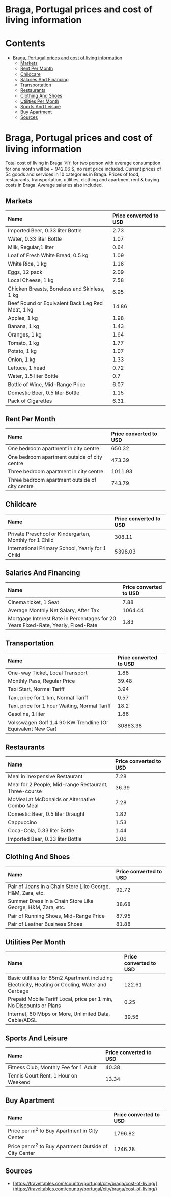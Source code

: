 
Braga, Portugal prices and cost of living information
=====================================================

Contents
========

* [Braga, Portugal prices and cost of living information](#braga-portugal-prices-and-cost-of-living-information)
	* [Markets](#markets)
	* [Rent Per Month](#rent-per-month)
	* [Childcare](#childcare)
	* [Salaries And Financing](#salaries-and-financing)
	* [Transportation](#transportation)
	* [Restaurants](#restaurants)
	* [Clothing And Shoes](#clothing-and-shoes)
	* [Utilities Per Month](#utilities-per-month)
	* [Sports And Leisure](#sports-and-leisure)
	* [Buy Apartment](#buy-apartment)
	* [Sources](#sources)

# Braga, Portugal prices and cost of living information


Total cost of living in Braga 🇵🇹 for two person with average consumption for one month will be ~ 942.06 $, no rent price
 included. Current prices of 54 goods and services in 10 categories  in Braga. Prices of food, restaurants, 
transportation, utilities, clothing and apartment rent & buying costs in Braga. Average salaries also included.
## Markets

|Name|Price converted to USD|
| :--- | :--- |
|Imported Beer, 0.33 liter Bottle|2.73|
|Water, 0.33 liter Bottle|1.07|
|Milk, Regular,1 liter|0.64|
|Loaf of Fresh White Bread, 0.5 kg|1.09|
|White Rice, 1 kg|1.16|
|Eggs, 12 pack|2.09|
|Local Cheese, 1 kg|7.58|
|Chicken Breasts, Boneless and Skinless, 1 kg|6.95|
|Beef Round or Equivalent Back Leg Red Meat, 1 kg |14.86|
|Apples, 1 kg|1.98|
|Banana, 1 kg|1.43|
|Oranges, 1 kg|1.64|
|Tomato, 1 kg|1.77|
|Potato, 1 kg|1.07|
|Onion, 1 kg|1.33|
|Lettuce, 1 head|0.72|
|Water, 1.5 liter Bottle|0.7|
|Bottle of Wine, Mid-Range Price|6.07|
|Domestic Beer, 0.5 liter Bottle|1.15|
|Pack of Cigarettes|6.31|
  

## Rent Per Month

|Name|Price converted to USD|
| :--- | :--- |
|One bedroom apartment in city centre|650.32|
|One bedroom apartment outside of city centre|473.39|
|Three bedroom apartment in city centre|1011.93|
|Three bedroom apartment outside of city centre|743.79|
  

## Childcare

|Name|Price converted to USD|
| :--- | :--- |
|Private Preschool or Kindergarten, Monthly for 1 Child|308.11|
|International Primary School, Yearly for 1 Child|5398.03|
  

## Salaries And Financing

|Name|Price converted to USD|
| :--- | :--- |
|Cinema ticket, 1 Seat|7.88|
|Average Monthly Net Salary, After Tax|1064.44|
|Mortgage Interest Rate in Percentages for 20 Years Fixed-Rate, Yearly, Fixed-Rate|1.83|
  

## Transportation

|Name|Price converted to USD|
| :--- | :--- |
|One-way Ticket, Local Transport|1.88|
|Monthly Pass, Regular Price|39.48|
|Taxi Start, Normal Tariff|3.94|
|Taxi, price for 1 km, Normal Tariff|0.57|
|Taxi, price for 1 hour Waiting, Normal Tariff|18.2|
|Gasoline, 1 liter|1.86|
|Volkswagen Golf 1.4 90 KW Trendline (Or Equivalent New Car)|30863.38|
  

## Restaurants

|Name|Price converted to USD|
| :--- | :--- |
|Meal in Inexpensive Restaurant|7.28|
|Meal for 2 People, Mid-range Restaurant, Three-course|36.39|
|McMeal at McDonalds or Alternative Combo Meal|7.28|
|Domestic Beer, 0.5 liter Draught|1.82|
|Cappuccino|1.53|
|Coca-Cola, 0.33 liter Bottle|1.44|
|Imported Beer, 0.33 liter Bottle|3.06|
  

## Clothing And Shoes

|Name|Price converted to USD|
| :--- | :--- |
|Pair of Jeans in a Chain Store Like George, H&M, Zara, etc.|92.72|
|Summer Dress in a Chain Store Like George, H&M, Zara, etc.|38.68|
|Pair of Running Shoes, Mid-Range Price|87.95|
|Pair of Leather Business Shoes|81.88|
  

## Utilities Per Month

|Name|Price converted to USD|
| :--- | :--- |
|Basic utilities for 85m2 Apartment including Electricity, Heating or Cooling, Water and Garbage|122.61|
|Prepaid Mobile Tariff Local, price per 1 min, No Discounts or Plans|0.25|
|Internet, 60 Mbps or More, Unlimited Data, Cable/ADSL|39.56|
  

## Sports And Leisure

|Name|Price converted to USD|
| :--- | :--- |
|Fitness Club, Monthly Fee for 1 Adult|40.38|
|Tennis Court Rent, 1 Hour on Weekend|13.34|
  

## Buy Apartment

|Name|Price converted to USD|
| :--- | :--- |
|Price per m<sup>2</sup> to Buy Apartment in City Center|1796.82|
|Price per m<sup>2</sup> to Buy Apartment Outside of City Center|1246.28|
  

## Sources

- [https://traveltables.com/country/portugal/city/braga/cost-of-living/](https://traveltables.com/country/portugal/city/braga/cost-of-living/)
